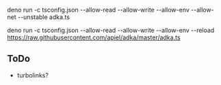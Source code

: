 deno run -c tsconfig.json --allow-read --allow-write --allow-env --allow-net --unstable adka.ts

deno run -c tsconfig.json --allow-read --allow-write --allow-env --reload https://raw.githubusercontent.com/apiel/adka/master/adka.ts

## ToDo

- turbolinks?
